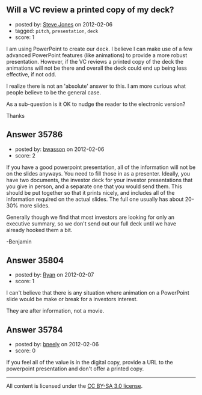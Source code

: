 ## Will a VC review a printed copy of my deck?

- posted by: [Steve Jones](https://stackexchange.com/users/-1/16222-steve-jones) on 2012-02-06
- tagged: `pitch`, `presentation`, `deck`
- score: 1

I am using PowerPoint to create our deck.  I believe I can make use of a few advanced PowerPoint features (like animations) to provide a more robust presentation.  However, if the VC reviews a printed copy of the deck the animations will not be there and overall the deck could end up being less effective, if not odd.

I realize there is not an 'absolute' answer to this.  I am more curious what people believe to be the general case.  

As a sub-question is it OK to nudge the reader to the electronic version?

Thanks


## Answer 35786

- posted by: [bwasson](https://stackexchange.com/users/-1/12611-bwasson) on 2012-02-06
- score: 2

If you have a good powerpoint presentation, all of the information will not be on the slides anyways. You need to fill those in as a presenter. Ideally, you have two documents, the investor deck for your investor presentations that you give in person, and a separate one that you would send them. This should be put together so that it prints nicely, and includes all of the information required on the actual slides. The full one usually has about 20-30% more slides.

Generally though we find that most investors are looking for only an executive summary, so we don't send out our full deck until we have already hooked them a bit. 

-Benjamin


## Answer 35804

- posted by: [Ryan](https://stackexchange.com/users/-1/465-ryan) on 2012-02-07
- score: 1

I can't believe that there is any situation where animation on a PowerPoint slide would be make or break for a investors interest.

They are after information, not a movie.


## Answer 35784

- posted by: [bneely](https://stackexchange.com/users/-1/14957-bneely) on 2012-02-06
- score: 0

If you feel all of the value is in the digital copy, provide a URL to the powerpoint presentation and don't offer a printed copy.



---

All content is licensed under the [CC BY-SA 3.0 license](https://creativecommons.org/licenses/by-sa/3.0/).

